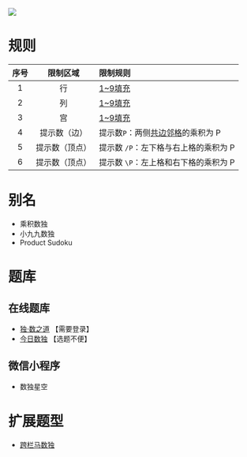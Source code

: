 ![](https://cn.sudoku.today/pic/03/product/58918_484269.png)

# 规则
| 序号 | 限制区域 | 限制规则 |
| :---: | :---: | :--- |
| 1 | 行 | [1~9填充] |
| 2 | 列 | [1~9填充] |
| 3 | 宫 | [1~9填充] |
| 4 | 提示数（边） | 提示数`P`：两侧[共边邻格]的乘积为 P |
| 5 | 提示数（顶点） | 提示数 `/P`：左下格与右上格的乘积为 P |
| 6 | 提示数（顶点） | 提示数 `\P`：左上格和右下格的乘积为 P |

# 别名
- 乘积数独
- 小九九数独
- Product Sudoku

# 题库

## 在线题库
- [独·数之道](http://www.sudokufans.org.cn/lx/game.index.php?type=99) 【需要登录】
- [今日数独](https://cn.sudoku.today/g-products-sudoku/) 【选题不便】

## 微信小程序
- 数独星空

# 扩展题型
- [跨栏马数独](../../混合类/跨栏马数独.md)

[1~9填充]: ../../../../rules.md#1~9填充
[共边邻格]: ../../../../rules.md#共边邻格
